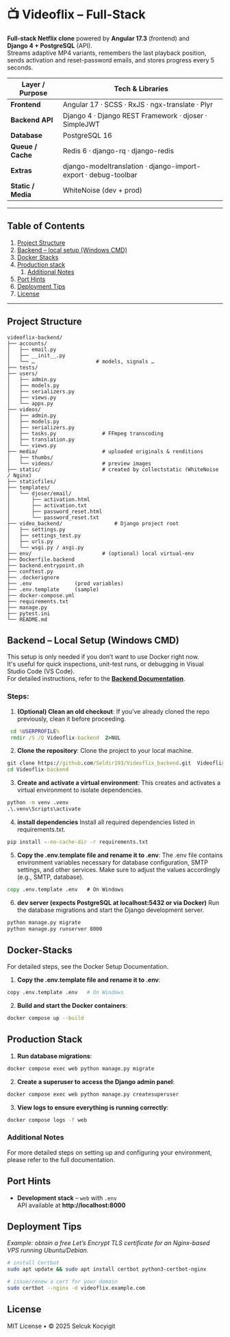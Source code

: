 # 📺 Videoflix – Full-Stack

**Full-stack Netflix clone** powered by **Angular 17.3** (frontend) and  
**Django 4 + PostgreSQL** (API).  
Streams adaptive MP4 variants, remembers the last playback position, sends
activation and reset-password emails, and stores progress every 5 seconds.

| Layer / Purpose    | Tech & Libraries                                               |
| ------------------ | -------------------------------------------------------------- |
| **Frontend**       | Angular 17 · SCSS · RxJS · ngx-translate · Plyr                |
| **Backend API**    | Django 4 · Django REST Framework · djoser · SimpleJWT          |
| **Database**       | PostgreSQL 16                                                  |
| **Queue / Cache**  | Redis 6 · django-rq · django-redis                             |
| **Extras**         | django-modeltranslation · django-import-export · debug-toolbar |
| **Static / Media** | WhiteNoise (dev + prod)                                        |

---

## Table of Contents

1. [Project Structure](#project-structure)
2. [Backend – local setup (Windows CMD)](#backend--local-setup-windows-cmd)
3. [Docker Stacks](#docker-stacks)
4. [Production stack](#production-stack)
   1. [Additional Notes](#additional-notes)
5. [Port Hints](#port-hints)
6. [Deployment Tips](#deployment-tips)
7. [License](#license)

---

## Project Structure

```text
videoflix-backend/
├── accounts/
│   ├── email.py
│   ├── __init__.py
│   └── …                    # models, signals …
├── tests/
├── users/
│   ├── admin.py
│   ├── models.py
│   ├── serializers.py
│   ├── views.py
│   └── apps.py
├── videos/
│   ├── admin.py
│   ├── models.py
│   ├── serializers.py
│   ├── tasks.py               # FFmpeg transcoding
│   ├── translation.py
│   └── views.py
├── media/                     # uploaded originals & renditions
│   ├── thumbs/
│   └── videos/                # preview images
├── static/                    # created by collectstatic (WhiteNoise / Nginx)
├── staticfiles/
├── templates/
│   └── djoser/email/
│       ├── activation.html
│       ├── activation.txt
│       ├── password_reset.html
│       └── password_reset.txt
├── video_backend/                 # Django project root
│   ├── settings.py
│   ├── settings_test.py
│   ├── urls.py
│   └── wsgi.py / asgi.py
├── env/                       # (optional) local virtual-env
├── Dockerfile.backend
├── backend.entrypoint.sh
├── conftest.py
├── .dockerignore
├── .env              (prod variables)
├── .env.template     (sample)
├── docker-compose.yml
├── requirements.txt
├── manage.py
├── pytest.ini
└── README.md

```

## Backend – Local Setup (Windows CMD)

This setup is only needed if you don’t want to use Docker right now.  
It's useful for quick inspections, unit-test runs, or debugging in Visual Studio Code (VS Code).  
For detailed instructions, refer to the [**Backend Documentation**](documentation/index.md#local-setup).

### Steps:

1. **(Optional) Clean an old checkout**:
   If you've already cloned the repo previously, clean it before proceeding.

```cmd
 cd %USERPROFILE%
 rmdir /S /Q Videoflix-backend  2>NUL
```

2. **Clone the repository**:
   Clone the project to your local machine.

```cmd
git clone https://github.com/Seldir193/Videoflix_backend.git  Videoflix-backend
cd Videoflix-backend
```

3. **Create and activate a virtual environment**:
   This creates and activates a virtual environment to isolate dependencies.

```cmd
python -m venv .venv
.\.venv\Scripts\activate
```

4. **install dependencies**
   Install all required dependencies listed in requirements.txt.

```cmd
pip install --no-cache-dir -r requirements.txt
```

5. **Copy the .env.template file and rename it to .env**:
   The .env file contains environment variables necessary for database configuration, SMTP settings, and other services. Make sure to adjust the values accordingly (e.g., SMTP, database).

```cmd
copy .env.template .env   # On Windows
```

6. **dev server (expects PostgreSQL at localhost:5432 or via Docker)**
   Run the database migrations and start the Django development server.

```cmd
python manage.py migrate
python manage.py runserver 8000
```

## Docker-Stacks
For detailed steps, see the Docker Setup Documentation.

1. **Copy the .env.template file and rename it to .env**:

```bash
copy .env.template .env   # On Windows
```

2. **Build and start the Docker containers**:

```bash
docker compose up --build

```

## Production Stack

1. **Run database migrations**:

```bash
docker compose exec web python manage.py migrate
```

2. **Create a superuser to access the Django admin panel**:

```bash
docker compose exec web python manage.py createsuperuser
```

3. **View logs to ensure everything is running correctly**:

```bash
docker compose logs -f web
```

### Additional Notes
For more detailed steps on setting up and configuring your environment, please refer to the full documentation.

## Port Hints

- **Development stack** – `web` with `.env`  
  API available at **http://localhost:8000**

## Deployment Tips

_Example: obtain a free Let’s Encrypt TLS certificate for an Nginx-based VPS
running Ubuntu/Debian._

```bash
# install Certbot
sudo apt update && sudo apt install certbot python3-certbot-nginx

# issue/renew a cert for your domain
sudo certbot --nginx -d videoflix.example.com
```

## License

MIT License • © 2025 Selcuk Kocyigit
